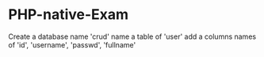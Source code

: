 # PHP-native-Exam
Create a database name 'crud' 
name a table of 'user'
add a columns names of 'id', 'username', 'passwd', 'fullname'
